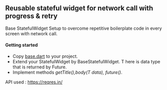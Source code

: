 ## Reusable stateful widget for network call with progress & retry 

Base StatefulWidget Setup to overcome repetitive boilerplate code in every screen with network call.


#### Getting started
- Copy <a href="https://github.com/sharmadhiraj/flutter_network_call_base/blob/master/lib/base.dart" target="_blank">base.dart</a> to your project.
- Extend your StatefulWidget by BaseStatefulWidget<T>. T here is data type that is returned by Future.
- Implement methods *getTitle(),body<T>(T data), future<T>()*.
  

API used : https://reqres.in/
